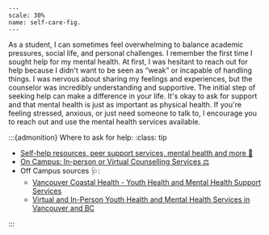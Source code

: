 
```{figure} ../images/gh-self-care.jpg
---
scale: 30%
name: self-care-fig.
---
```

As a student, I can sometimes feel overwhelming to balance academic pressures, social life, and personal challenges. I remember the first time I sought help for my mental health. At first, I was hesitant to reach out for help because I didn't want to be seen as “weak” or incapable of handling things. I was nervous about sharing my feelings and experiences, but the counselor was incredibly understanding and supportive. The initial step of seeking help can make a difference in your life. It's okay to ask for support and that mental health is just as important as physical health. If you're feeling stressed, anxious, or just need someone to talk to, I encourage you to reach out and use the mental health services available.



:::{admonition} Where to ask for help:
:class: tip

- [Self-help resources, peer support services, mental health and more 💚](https://students.ubc.ca/health)
- [On Campus: In-person or Virtual Counselling Services ⚖️](https://students.ubc.ca/health/counselling-services)
- Off Campus sources 🩺:
   - [Vancouver Coastal Health - Youth Health and Mental Health Support Services](http://www.vch.ca/Locations-Services/result?res_id=636)
   - [Virtual and In-Person Youth Health and Mental Health Services in Vancouver and BC](https://foundrybc.ca/)


:::

